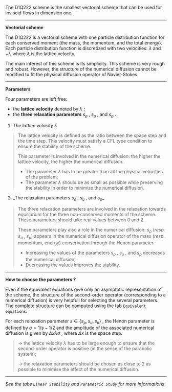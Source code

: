 The D1Q222 scheme is the smallest vectorial scheme
that can be used for inviscid flows in dimension one.

---

**Vectorial scheme**

The D1Q222 is a vectorial scheme with one particle distribution function
for each conserved moment (the mass, the momentum, and the total energy).
Each particle distribution function is discretized with two velocities:
$\lambda$ and $-\lambda$ where $\lambda$ is the lattice velocity.

The main interest of this scheme is its simplicity.
This scheme is very rough and robust. However, the structure of the numerical diffusion cannot be modified to fit the physical diffusion operator of Navier-Stokes.

---

**Parameters**

Four parameters are left free:

- the **lattice velocity** denoted by $\lambda$ ;
- the **three relaxation parameters** $s_{\rho}$ , $s_u$ , and $s_p$ .

1. _The lattice velocity $\lambda$_

> The lattice velocity is defined as the ratio between the space step and the time step. This velocity must satisfy a CFL type condition to ensure the stability of the scheme.
>
> This parameter is involved in the numerical diffusion: the higher the lattice velocity, the higher the numerical diffusion.
>
> - The parameter $\lambda$ has to be greater than all the physical velocities of the problem;
> - The parameter $\lambda$ should be as small as possible while preserving the stability in order to minimize the numerical diffusion.

2. _The relaxation parameters $s_{\rho}$ , $s_u$ , and $s_p$\_

> The three relaxation parameters are involved in the relaxation towards equilibrium for the three non-conserved moments of the scheme. These parameters should take real values between 0 and 2.
>
> These parameters play also a role in the numerical diffusion: $s_{\rho}$ (_resp._ $s_u$ , $s_p$) appears in the numerical diffusion operator of the mass (_resp._ momentum, energy) conservation through the Henon parameter.
>
> - Increasing the values of the parameters $s_{\rho}$ , $s_u$ , and $s_p$ decreases the numerical diffusion;
> - Decreasing the values improves the stability.

---

**How to choose the parameters ?**

Even if the equivalent equations give only an asymptotic representation of the scheme, the structure of the second-order operator (corresponding to a numerical diffusion) is very helpfull for selecting the several parameters.
The complete structure can be computed using the tab `Equivalent equations`.

For each relaxation parameter $s \in \lbrace s_{\rho}, s_u, s_p \rbrace$ , the Henon parameter is defined by $\sigma = 1/s - 1/2$ and the amplitude of the associated numerical diffusion is given by $\Delta x \lambda\sigma$ , where $\Delta x$ is the space step.

> &rarr; the lattice velocity $\lambda$ has to be large enough to ensure that the second-order operator is positive (in the sense of the parabolic system);
>
> &rarr; the relaxation parameters should be chosen as close to $2$ as possible to minimise the effect of the numerical diffusion.

---

_See the tabs `Linear Stability` and `Parametric Study` for more informations_.
